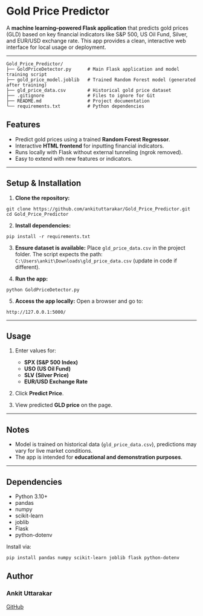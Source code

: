 # Gold Price Predictor

A **machine learning–powered Flask application** that predicts gold prices (GLD) based on key financial indicators like S&P 500, US Oil Fund, Silver, and EUR/USD exchange rate. This app provides a clean, interactive web interface for local usage or deployment.

---
```
Gold_Price_Predictor/
├── GoldPriceDetector.py      # Main Flask application and model training script
├── gold_price_model.joblib   # Trained Random Forest model (generated after training)
├── gld_price_data.csv        # Historical gold price dataset
├── .gitignore                # Files to ignore for Git
├── README.md                 # Project documentation
└── requirements.txt          # Python dependencies
```

## Features

* Predict gold prices using a trained **Random Forest Regressor**.
* Interactive **HTML frontend** for inputting financial indicators.
* Runs locally with Flask without external tunneling (ngrok removed).
* Easy to extend with new features or indicators.

---

## Setup & Installation

1. **Clone the repository:**

```
git clone https://github.com/ankituttarakar/Gold_Price_Predictor.git
cd Gold_Price_Predictor
```

2. **Install dependencies:**

```
pip install -r requirements.txt
```

3. **Ensure dataset is available:**
   Place `gld_price_data.csv` in the project folder. The script expects the path:
   `C:\Users\ankit\Downloads\gld_price_data.csv` (update in code if different).

4. **Run the app:**

```
python GoldPriceDetector.py
```

5. **Access the app locally:**
   Open a browser and go to:

```
http://127.0.0.1:5000/
```

---

## Usage

1. Enter values for:

   * **SPX (S&P 500 Index)**
   * **USO (US Oil Fund)**
   * **SLV (Silver Price)**
   * **EUR/USD Exchange Rate**

2. Click **Predict Price**.

3. View predicted **GLD price** on the page.

---

## Notes

* Model is trained on historical data (`gld_price_data.csv`), predictions may vary for live market conditions.
* The app is intended for **educational and demonstration purposes**.

---

## Dependencies

* Python 3.10+
* pandas
* numpy
* scikit-learn
* joblib
* Flask
* python-dotenv

Install via:

```
pip install pandas numpy scikit-learn joblib flask python-dotenv
```

## Author

### Ankit Uttarakar
[GitHub](https://github.com/ankituttarakar)
